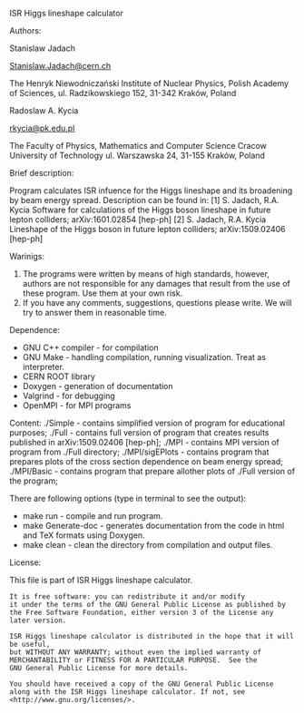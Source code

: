  
ISR Higgs lineshape calculator



Authors:

Stanislaw Jadach

Stanislaw.Jadach@cern.ch

The Henryk Niewodniczański Institute of Nuclear Physics,
Polish Academy of Sciences,
ul. Radzikowskiego 152, 
31-342 Kraków, Poland



Radoslaw A. Kycia

rkycia@pk.edu.pl

The Faculty of Physics, Mathematics and Computer Science
Cracow University of Technology
ul. Warszawska 24,
31-155 Kraków, Poland


Brief description:

Program calculates ISR infuence for the Higgs lineshape and its broadening by beam energy spread.
Description can be found in:
[1] S. Jadach, R.A. Kycia Software for calculations of the Higgs boson lineshape in future lepton colliders; arXiv:1601.02854 [hep-ph]
[2] S. Jadach, R.A. Kycia Lineshape of the Higgs boson in future lepton colliders; arXiv:1509.02406 [hep-ph]

Warinigs:
1. The programs were written by means of high standards, however, authors are not responsible for any damages that result from the use of these program. Use them at your own risk.
2. If you have any comments, suggestions, questions please write. We will try to answer them in reasonable time.



Dependence:

- GNU C++ compiler - for compilation
- GNU Make - handling compilation, running visualization. Treat as interpreter.
- CERN ROOT library
- Doxygen  - generation of documentation
- Valgrind - for debugging
- OpenMPI - for MPI programs

Content:
./Simple  - contains simplified version of program for educational purposes;
./Full    - contains full version of program that creates results published in  arXiv:1509.02406 [hep-ph];
./MPI     - contains MPI version of program from ./Full directory;
./MPI/sigEPlots - contains program that prepares plots of the cross section dependence on beam energy spread;
./MPI/Basic  - contains program that prepare allother plots of ./Full version of the program;


There are following options (type in terminal to see the output):

 - make run - compile and run program. 
 - make Generate-doc - generates documentation from the code in html and TeX formats using Doxygen.
 - make clean - clean the directory from compilation and output files.


License:

This file is part of ISR Higgs lineshape calculator.

    It is free software: you can redistribute it and/or modify
    it under the terms of the GNU General Public License as published by
    the Free Software Foundation, either version 3 of the License any later version.

    ISR Higgs lineshape calculator is distributed in the hope that it will be useful,
    but WITHOUT ANY WARRANTY; without even the implied warranty of
    MERCHANTABILITY or FITNESS FOR A PARTICULAR PURPOSE.  See the
    GNU General Public License for more details.

    You should have received a copy of the GNU General Public License
    along with the ISR Higgs lineshape calculator. If not, see <http://www.gnu.org/licenses/>.



